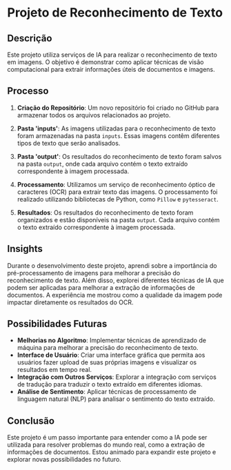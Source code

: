 # Projeto de Reconhecimento de Texto

## Descrição

Este projeto utiliza serviços de IA para realizar o reconhecimento de texto em imagens. O objetivo é demonstrar como aplicar técnicas de visão computacional para extrair informações úteis de documentos e imagens.

## Processo

1. **Criação do Repositório**: Um novo repositório foi criado no GitHub para armazenar todos os arquivos relacionados ao projeto.
   
2. **Pasta 'inputs'**: As imagens utilizadas para o reconhecimento de texto foram armazenadas na pasta `inputs`. Essas imagens contêm diferentes tipos de texto que serão analisados.

3. **Pasta 'output'**: Os resultados do reconhecimento de texto foram salvos na pasta `output`, onde cada arquivo contém o texto extraído correspondente à imagem processada.

4. **Processamento**: Utilizamos um serviço de reconhecimento óptico de caracteres (OCR) para extrair texto das imagens. O processamento foi realizado utilizando bibliotecas de Python, como `Pillow` e `pytesseract`.

5. **Resultados**: Os resultados do reconhecimento de texto foram organizados e estão disponíveis na pasta `output`. Cada arquivo contém o texto extraído correspondente à imagem processada.

## Insights

Durante o desenvolvimento deste projeto, aprendi sobre a importância do pré-processamento de imagens para melhorar a precisão do reconhecimento de texto. Além disso, explorei diferentes técnicas de IA que podem ser aplicadas para melhorar a extração de informações de documentos. A experiência me mostrou como a qualidade da imagem pode impactar diretamente os resultados do OCR.

## Possibilidades Futuras

- **Melhorias no Algoritmo**: Implementar técnicas de aprendizado de máquina para melhorar a precisão do reconhecimento de texto.
- **Interface de Usuário**: Criar uma interface gráfica que permita aos usuários fazer upload de suas próprias imagens e visualizar os resultados em tempo real.
- **Integração com Outros Serviços**: Explorar a integração com serviços de tradução para traduzir o texto extraído em diferentes idiomas.
- **Análise de Sentimento**: Aplicar técnicas de processamento de linguagem natural (NLP) para analisar o sentimento do texto extraído.

## Conclusão

Este projeto é um passo importante para entender como a IA pode ser utilizada para resolver problemas do mundo real, como a extração de informações de documentos. Estou animado para expandir este projeto e explorar novas possibilidades no futuro.
